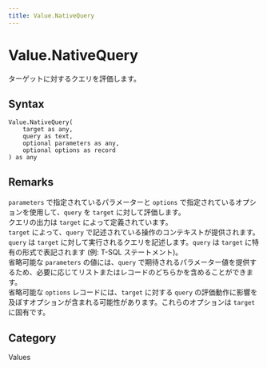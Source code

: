 ```yaml
---
title: Value.NativeQuery
---
```


# Value.NativeQuery


ターゲットに対するクエリを評価します。


## Syntax

```powerquery
Value.NativeQuery(
    target as any,
    query as text,
    optional parameters as any,
    optional options as record
) as any
```


## Remarks

<code>parameters</code> で指定されているパラメーターと <code>options</code> で指定されているオプションを使用して、<code>query</code> を <code>target</code> に対して評価します。<br />クエリの出力は <code>target</code> によって定義されています。<br /><code>target</code> によって、<code>query</code> で記述されている操作のコンテキストが提供されます。<br /><code>query</code> は <code>target</code> に対して実行されるクエリを記述します。<code>query</code> は <code>target</code> に特有の形式で表記されます (例: T-SQL ステートメント)。<br />省略可能な <code>parameters</code> の値には、<code>query</code> で期待されるパラメーター値を提供するため、必要に応じてリストまたはレコードのどちらかを含めることができます。<br />省略可能な <code>options</code> レコードには、<code>target</code> に対する <code>query</code> の評価動作に影響を及ぼすオプションが含まれる可能性があります。これらのオプションは <code>target</code> に固有です。<br />



## Category
Values
